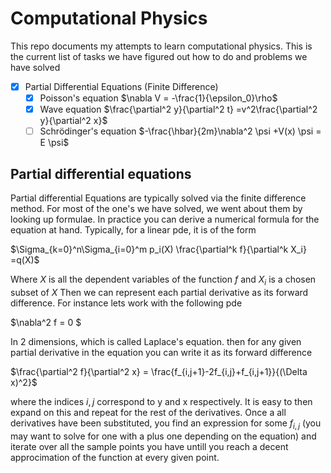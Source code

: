 # Computational Physics
This repo documents my attempts to learn computational physics. 
This is the current list of tasks we have figured out how to do and problems we have solved

- [X] Partial Differential Equations (Finite Difference) 
    - [X] Poisson's equation $\nabla V = -\frac{1}{\epsilon_0}\rho$
    - [X] Wave equation $\frac{\partial^2 y}{\partial^2 t} =v^2\frac{\partial^2 y}{\partial^2 x}$
    - [ ] Schrödinger's equation $-\frac{\hbar}{2m}\nabla^2 \psi +V(x) \psi = E \psi$

## Partial differential equations
Partial differential Equations are typically solved via the finite difference method. 
For most of the one's we have solved, we went about them by looking up formulae. 
In practice you can derive a numerical formula for the equation at hand. Typically, for a linear pde, it is of the form

$\Sigma_{k=0}^n\Sigma_{i=0}^m p_i(X) \frac{\partial^k f}{\partial^k X_i} =q(X)$

Where $X$ is all the dependent variables of the function $f$ and $X_i$ is a chosen subset of $X$ 
Then we can represent each partial derivative as its forward difference. For instance lets work with the following pde

$\nabla^2 f = 0 $

In 2 dimensions, which is called Laplace's equation.
then for any given partial derivative in the equation you can write it as its forward difference

$\frac{\partial^2 f}{\partial^2 x} = \frac{f_{i,j+1}-2f_{i,j}+f_{i,j+1}}{(\Delta x)^2}$

where the indices $i,j$ correspond to y and x respectively. It is easy to then expand on this and repeat for the rest of the derivatives.
Once a all derivatives have been substituted, you find an expression for some $f_{i,j}$ (you may want to solve for one with a plus one
depending on the equation) and iterate over all the sample points you have untill you reach a decent approcimation of the function at every
given point.
